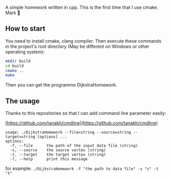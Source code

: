 A simple homework written in cpp. This is the first time that I use cmake. Mark 🚀

## How to start

You need to install cmake, clang compiler. Then execute these commands in the project's root directory (May be different on Windows or other operating system):

```bash
mkdir build
cd build
cmake ..
make
```

Then you can get the programme DijkstraHomework.

## The usage

Thanks to this repositories so that I can add command line parameter easily:

[https://github.com/tanakh/cmdline](https://github.com/tanakh/cmdline)

```
usage: ./DijkstraHomework --file=string --source=string --target=string [options] ...
options:
  -f, --file      the path of the input data file (string)
  -s, --source    the source vertex (string)
  -t, --target    the target vertex (string)
  -?, --help      print this message
```

for example:
`./DijkstraHomework -f "the path to data file" -s "s" -t "t"`
